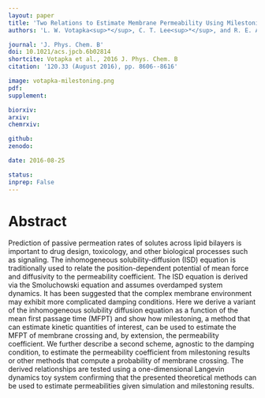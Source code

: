 ```yaml
---
layout: paper
title: 'Two Relations to Estimate Membrane Permeability Using Milestoning'
authors: 'L. W. Votapka<sup>*</sup>, C. T. Lee<sup>*</sup>, and R. E. Amaro<sup>$</sup>'

journal: 'J. Phys. Chem. B'
doi: 10.1021/acs.jpcb.6b02814
shortcite: Votapka et al., 2016 J. Phys. Chem. B
citation: '120.33 (August 2016), pp. 8606--8616'

image: votapka-milestoning.png
pdf: 
supplement: 

biorxiv: 
arxiv: 
chemrxiv: 

github: 
zenodo: 

date: 2016-08-25

status: 
inprep: False
---
```


# Abstract

Prediction of passive permeation rates of solutes across lipid bilayers is important to drug design, toxicology, and other biological processes such as signaling. The inhomogeneous solubility-diffusion (ISD) equation is traditionally used to relate the position-dependent potential of mean force and diffusivity to the permeability coefficient. The ISD equation is derived via the Smoluchowski equation and assumes overdamped system dynamics. It has been suggested that the complex membrane environment may exhibit more complicated damping conditions. Here we derive a variant of the inhomogeneous solubility diffusion equation as a function of the mean first passage time (MFPT) and show how milestoning, a method that can estimate kinetic quantities of interest, can be used to estimate the MFPT of membrane crossing and, by extension, the permeability coefficient. We further describe a second scheme, agnostic to the damping condition, to estimate the permeability coefficient from milestoning results or other methods that compute a probability of membrane crossing. The derived relationships are tested using a one-dimensional Langevin dynamics toy system confirming that the presented theoretical methods can be used to estimate permeabilities given simulation and milestoning results.

